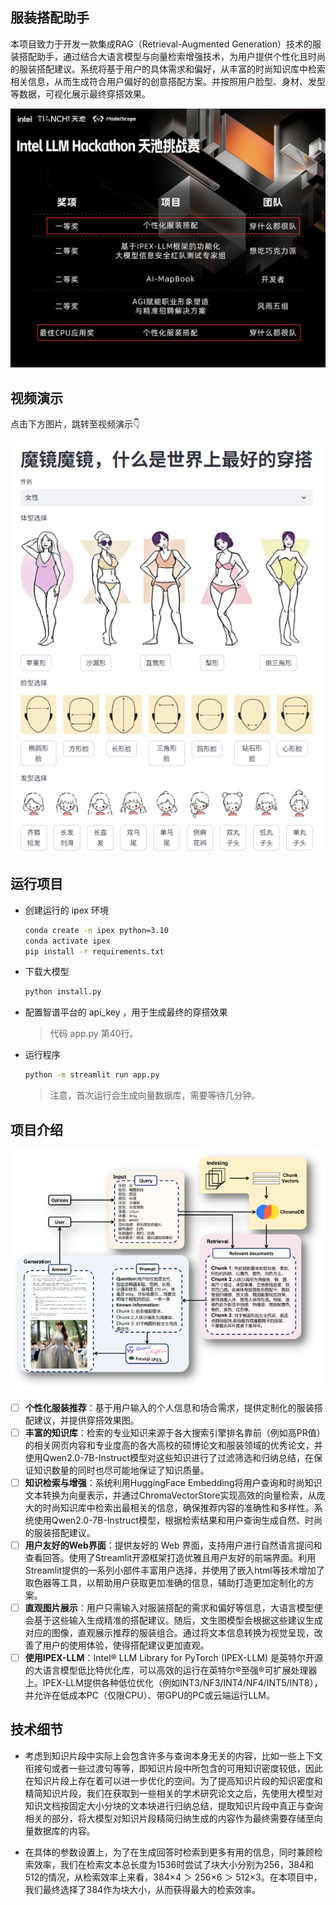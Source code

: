 ## 服装搭配助手

本项目致力于开发一款集成RAG（Retrieval-Augmented Generation）技术的服装搭配助手，通过结合大语言模型与向量检索增强技术，为用户提供个性化且时尚的服装搭配建议。系统将基于用户的具体需求和偏好，从丰富的时尚知识库中检索相关信息，从而生成符合用户偏好的创意搭配方案。并按照用户脸型、身材、发型等数据，可视化展示最终穿搭效果。

<img src="README.assets/荣誉.png" alt="荣誉" style="zoom:80%;" />

## 视频演示

点击下方图片，跳转至视频演示👇

[![点击查看演示视频](README.assets/image-20250816180158329.png)](https://www.bilibili.com/video/BV1hiYvzHEzz)

## 运行项目

* 创建运行的 ipex 环境

  ```bash
  conda create -n ipex python=3.10
  conda activate ipex
  pip install -r requirements.txt
  ```

* 下载大模型

  ```bash
  python install.py
  ```

* 配置智谱平台的 api_key ，用于生成最终的穿搭效果

  > 代码 app.py 第40行。

* 运行程序

  ```bash
  python -m streamlit run app.py 
  ```

  > 注意，首次运行会生成向量数据库，需要等待几分钟。

## 项目介绍

![image-20250816163236047](README.assets/image-20250816163236047.png)

- [ ] **个性化服装推荐**：基于用户输入的个人信息和场合需求，提供定制化的服装搭配建议，并提供穿搭效果图。
- [ ] **丰富的知识库**：检索的专业知识来源于各大搜索引擎排名靠前（例如高PR值）的相关网页内容和专业度高的各大高校的硕博论文和服装领域的优秀论文，并使用Qwen2.0-7B-Instruct模型对这些知识进行了过滤筛选和归纳总结，在保证知识数量的同时也尽可能地保证了知识质量。
- [ ] **知识检索与增强**：系统利用HuggingFace Embedding将用户查询和时尚知识文本转换为向量表示，并通过ChromaVectorStore实现高效的向量检索，从庞大的时尚知识库中检索出最相关的信息，确保推荐内容的准确性和多样性。系统使用Qwen2.0-7B-Instruct模型，根据检索结果和用户查询生成自然、时尚的服装搭配建议。
- [ ] **用户友好的Web界面**：提供友好的 Web 界面，支持用户进行自然语言提问和查看回答。使用了Streamlit开源框架打造优雅且用户友好的前端界面。利用Streamlit提供的一系列小部件丰富用户选择，并使用了嵌入html等技术增加了取色器等工具，以帮助用户获取更加准确的信息，辅助打造更加定制化的方案。
- [ ] **直观图片展示**：用户只需输入对服装搭配的需求和偏好等信息，大语言模型便会基于这些输入生成精准的搭配建议。随后，文生图模型会根据这些建议生成对应的图像，直观展示推荐的服装组合。通过将文本信息转换为视觉呈现，改善了用户的使用体验，使得搭配建议更加直观。
- [ ] **使用IPEX-LLM**：Intel® LLM Library for PyTorch (IPEX-LLM) 是英特尔开源的大语言模型低比特优化库，可以高效的运行在英特尔®至强®可扩展处理器上。IPEX-LLM提供各种低位优化（例如INT3/NF3/INT4/NF4/INT5/INT8），并允许在低成本PC（仅限CPU）、带GPU的PC或云端运行LLM。

## 技术细节

* 考虑到知识片段中实际上会包含许多与查询本身无关的内容，比如一些上下文衔接句或者一些过渡句等等，即知识片段中所包含的可用知识密度较低，因此在知识片段上存在着可以进一步优化的空间。为了提高知识片段的知识密度和精简知识片段，我们在获取到一些相关的学术研究论文之后，先使用大模型对知识文档按固定大小分块的文本块进行归纳总结，提取知识片段中真正与查询相关的部分，将大模型对知识片段精简归纳生成的内容作为最终需要存储至向量数据库的内容。

* 在具体的参数设置上，为了在生成回答时检索到更多有用的信息，同时兼顾检索效率，我们在检索文本总长度为1536时尝试了块大小分别为256，384和512的情况，从检索效率上来看，384×4 ＞ 256×6 ＞ 512×3。在本项目中，我们最终选择了384作为块大小，从而获得最大的检索效率。